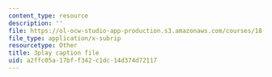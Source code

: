 ```yaml
---
content_type: resource
description: ''
file: https://ol-ocw-studio-app-production.s3.amazonaws.com/courses/18-06sc-linear-algebra-fall-2011/a2ffc05a17bff342c1dc14d374d72117_4PnArrxCZLE.srt
file_type: application/x-subrip
resourcetype: Other
title: 3play caption file
uid: a2ffc05a-17bf-f342-c1dc-14d374d72117
---
```

